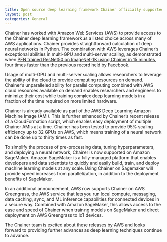 ```yaml
---
title: Open source deep learning framework Chainer officially supported by Amazon Web Services
layout: post
categories: General
---
```


Chainer has worked with Amazon Web Services (AWS) to provide access to the Chainer deep learning framework as a listed choice across many of AWS applications. Chainer provides straightforward calculation of deep neural networks in Python. The combination with AWS leverages Chainer’s exceptional abilities in multi-GPU and multi-server scaling, as demonstrated when [PFN trained ResNet50 on ImageNet-1K using Chainer in 15 minutes](https://www.preferred-networks.jp/docs/imagenet_in_15min.pdf), four times faster than the previous record held by Facebook.

Usage of multi-GPU and multi-server scaling allows researchers to leverage the ability of the cloud to provide computing resources on demand. Chainer’s unparalleled ability for parallel computing combined with AWS cloud resources available on demand enables researchers and engineers to minimize their cost while training complex deep learning models in a fraction of the time required on more limited hardware.

Chainer is already available as part of the AWS Deep Learning Amazon Machine Image (AMI). This is further enhanced by Chainer’s recent release of a CloudFormation script, which enables easy deployment of multiple Chainer AMIs at a time. Chainer has been tested to provide 95% scaling efficiency up to 32 GPUs on AWS, which means training of a neural network can be done up to thirty times as fast.

To simplify the process of pre-processing data, tuning hyperparameters, and deploying a neural network, Chainer is now supported on Amazon SageMaker. Amazon SageMaker is a fully-managed platform that enables developers and data scientists to quickly and easily build, train, and deploy machine learning models at any scale. Using Chainer on Sagemaker will provide speed increases from parallelization, in addition to the deployment benefits of SageMaker.

In an additional announcement, AWS now supports Chainer on AWS Greengrass, the AWS service that lets you run local compute, messaging, data caching, sync, and ML inference capabilities for connected devices in a secure way. Combined with Amazon SageMaker, this allows access to the ease and speed of Chainer when training models on SageMaker and direct deployment on AWS Greengrass to IoT devices.

The Chainer team is excited about these releases by AWS and looks forward to providing further advances as deep learning techniques continue to advance.
